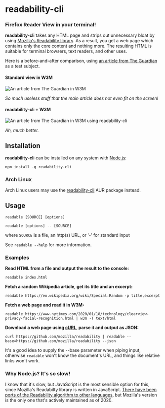 # readability-cli

### Firefox Reader View in your terminal!

**readability-cli** takes any HTML page and strips out unnecessary bloat by using [Mozilla's Readability library](https://github.com/mozilla/readability). As a result, you get a web page which contains only the core content and nothing more. The resulting HTML is suitable for terminal browsers, text readers, and other uses.

Here is a before-and-after comparison, using [an article from The Guardian](https://www.theguardian.com/technology/2018/jul/23/tech-industry-wealth-futurism-transhumanism-singularity) as a test subject.

#### Standard view in W3M

![An article from The Guardian in W3M](https://i.imgur.com/yRQ2ryz.png "Standard view in W3M")

*So much useless stuff that the main article does not even fit on the screen!*

#### readability-cli + W3M
![An article from The Guardian in W3M using readability-cli](https://i.imgur.com/Es9QNpI.png "readability-cli with W3M")

*Ah, much better.*

## Installation

**readability-cli** can be installed on any system with [Node.js](https://nodejs.org/en/):

`npm install -g readability-cli`

### Arch Linux

Arch Linux users may use the [readability-cli](https://aur.archlinux.org/packages/readability-cli/) AUR package instead.

## Usage

`readable [SOURCE] [options]`

`readable [options] -- [SOURCE]`

where `SOURCE` is a file, an http(s) URL, or '-' for standard input

See `readable --help` for more information.


### Examples

**Read HTML from a file and output the result to the console:**

`readable index.html`

**Fetch a random Wikipedia article, get its title and an excerpt:**

`readable https://en.wikipedia.org/wiki/Special:Random -p title,excerpt`

**Fetch a web page and read it in W3M:**

`readable https://www.nytimes.com/2020/01/18/technology/clearview-privacy-facial-recognition.html | w3m -T text/html`

**Download a web page using [cURL](https://en.wikipedia.org/wiki/CURL), parse it and output as JSON:**

`curl https://github.com/mozilla/readability | readable --base=https://github.com/mozilla/readability --json`

It's a good idea to supply the --base parameter when piping input, otherwise `readable` won't know the document's URL, and things like relative links won't work.

### Why Node.js? It's so slow!

I know that it's slow, but JavaScript is the most sensible option for this, since Mozilla's Readabilty library is written in JavaScript. [There have been ports of the Readability algorithm to other languages](https://github.com/masukomi/arc90-readability), but Mozilla's version is the only one that's actively maintained as of 2020.
